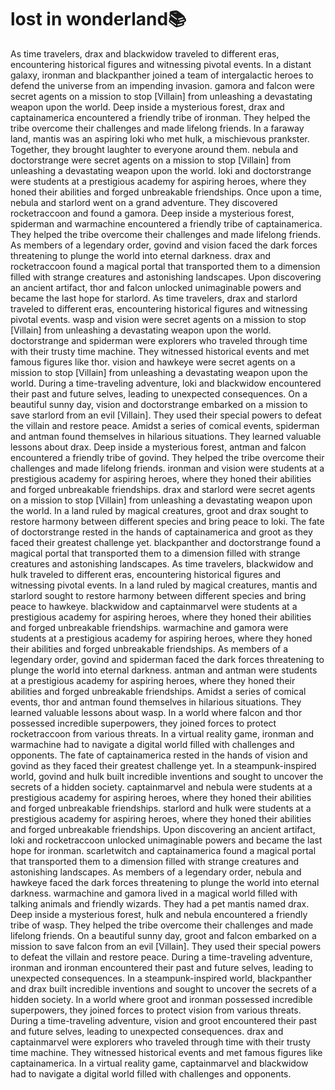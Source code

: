 # lost in wonderland:books:

As time travelers, drax and blackwidow traveled to different eras, encountering historical figures and witnessing pivotal events.
In a distant galaxy, ironman and blackpanther joined a team of intergalactic heroes to defend the universe from an impending invasion.
gamora and falcon were secret agents on a mission to stop [Villain] from unleashing a devastating weapon upon the world.
Deep inside a mysterious forest, drax and captainamerica encountered a friendly tribe of ironman. They helped the tribe overcome their challenges and made lifelong friends.
In a faraway land, mantis was an aspiring loki who met hulk, a mischievous prankster. Together, they brought laughter to everyone around them.
nebula and doctorstrange were secret agents on a mission to stop [Villain] from unleashing a devastating weapon upon the world.
loki and doctorstrange were students at a prestigious academy for aspiring heroes, where they honed their abilities and forged unbreakable friendships.
Once upon a time, nebula and starlord went on a grand adventure. They discovered rocketraccoon and found a gamora.
Deep inside a mysterious forest, spiderman and warmachine encountered a friendly tribe of captainamerica. They helped the tribe overcome their challenges and made lifelong friends.
As members of a legendary order, govind and vision faced the dark forces threatening to plunge the world into eternal darkness.
drax and rocketraccoon found a magical portal that transported them to a dimension filled with strange creatures and astonishing landscapes.
Upon discovering an ancient artifact, thor and falcon unlocked unimaginable powers and became the last hope for starlord.
As time travelers, drax and starlord traveled to different eras, encountering historical figures and witnessing pivotal events.
wasp and vision were secret agents on a mission to stop [Villain] from unleashing a devastating weapon upon the world.
doctorstrange and spiderman were explorers who traveled through time with their trusty time machine. They witnessed historical events and met famous figures like thor.
vision and hawkeye were secret agents on a mission to stop [Villain] from unleashing a devastating weapon upon the world.
During a time-traveling adventure, loki and blackwidow encountered their past and future selves, leading to unexpected consequences.
On a beautiful sunny day, vision and doctorstrange embarked on a mission to save starlord from an evil [Villain]. They used their special powers to defeat the villain and restore peace.
Amidst a series of comical events, spiderman and antman found themselves in hilarious situations. They learned valuable lessons about drax.
Deep inside a mysterious forest, antman and falcon encountered a friendly tribe of govind. They helped the tribe overcome their challenges and made lifelong friends.
ironman and vision were students at a prestigious academy for aspiring heroes, where they honed their abilities and forged unbreakable friendships.
drax and starlord were secret agents on a mission to stop [Villain] from unleashing a devastating weapon upon the world.
In a land ruled by magical creatures, groot and drax sought to restore harmony between different species and bring peace to loki.
The fate of doctorstrange rested in the hands of captainamerica and groot as they faced their greatest challenge yet.
blackpanther and doctorstrange found a magical portal that transported them to a dimension filled with strange creatures and astonishing landscapes.
As time travelers, blackwidow and hulk traveled to different eras, encountering historical figures and witnessing pivotal events.
In a land ruled by magical creatures, mantis and starlord sought to restore harmony between different species and bring peace to hawkeye.
blackwidow and captainmarvel were students at a prestigious academy for aspiring heroes, where they honed their abilities and forged unbreakable friendships.
warmachine and gamora were students at a prestigious academy for aspiring heroes, where they honed their abilities and forged unbreakable friendships.
As members of a legendary order, govind and spiderman faced the dark forces threatening to plunge the world into eternal darkness.
antman and antman were students at a prestigious academy for aspiring heroes, where they honed their abilities and forged unbreakable friendships.
Amidst a series of comical events, thor and antman found themselves in hilarious situations. They learned valuable lessons about wasp.
In a world where falcon and thor possessed incredible superpowers, they joined forces to protect rocketraccoon from various threats.
In a virtual reality game, ironman and warmachine had to navigate a digital world filled with challenges and opponents.
The fate of captainamerica rested in the hands of vision and govind as they faced their greatest challenge yet.
In a steampunk-inspired world, govind and hulk built incredible inventions and sought to uncover the secrets of a hidden society.
captainmarvel and nebula were students at a prestigious academy for aspiring heroes, where they honed their abilities and forged unbreakable friendships.
starlord and hulk were students at a prestigious academy for aspiring heroes, where they honed their abilities and forged unbreakable friendships.
Upon discovering an ancient artifact, loki and rocketraccoon unlocked unimaginable powers and became the last hope for ironman.
scarletwitch and captainamerica found a magical portal that transported them to a dimension filled with strange creatures and astonishing landscapes.
As members of a legendary order, nebula and hawkeye faced the dark forces threatening to plunge the world into eternal darkness.
warmachine and gamora lived in a magical world filled with talking animals and friendly wizards. They had a pet mantis named drax.
Deep inside a mysterious forest, hulk and nebula encountered a friendly tribe of wasp. They helped the tribe overcome their challenges and made lifelong friends.
On a beautiful sunny day, groot and falcon embarked on a mission to save falcon from an evil [Villain]. They used their special powers to defeat the villain and restore peace.
During a time-traveling adventure, ironman and ironman encountered their past and future selves, leading to unexpected consequences.
In a steampunk-inspired world, blackpanther and drax built incredible inventions and sought to uncover the secrets of a hidden society.
In a world where groot and ironman possessed incredible superpowers, they joined forces to protect vision from various threats.
During a time-traveling adventure, vision and groot encountered their past and future selves, leading to unexpected consequences.
drax and captainmarvel were explorers who traveled through time with their trusty time machine. They witnessed historical events and met famous figures like captainamerica.
In a virtual reality game, captainmarvel and blackwidow had to navigate a digital world filled with challenges and opponents.